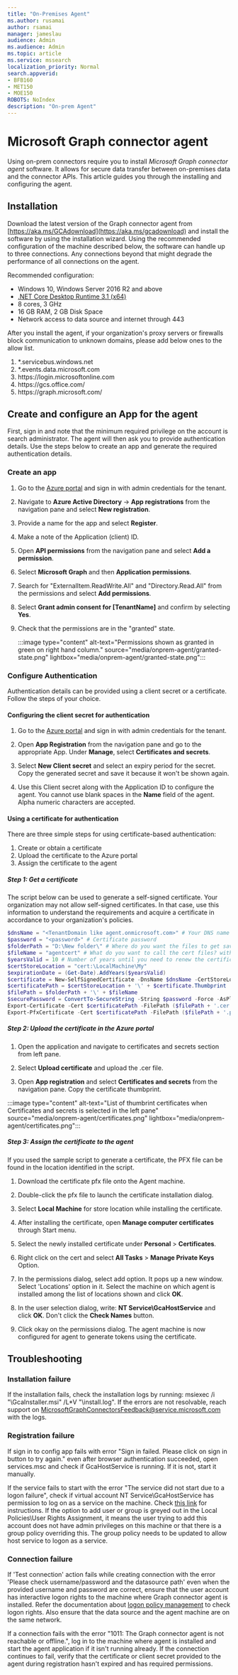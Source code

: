 ```yaml
--- 
title: "On-Premises Agent" 
ms.author: rusamai 
author: rsamai 
manager: jameslau 
audience: Admin
ms.audience: Admin 
ms.topic: article 
ms.service: mssearch 
localization_priority: Normal 
search.appverid: 
- BFB160 
- MET150 
- MOE150 
ROBOTS: NoIndex
description: "On-prem Agent" 
--- 
```


# Microsoft Graph connector agent

Using on-prem connectors require you to install *Microsoft Graph connector agent* software. It allows for secure data transfer between on-premises data and the connector APIs. This article guides you through the installing and configuring the agent.

## Installation

Download the latest version of the Graph connector agent from [https://aka.ms/GCAdownload](https://aka.ms/gcadownload) and install the software by using the installation wizard. Using the recommended configuration of the machine described below, the software can handle up to three connections. Any connections beyond that might degrade the performance of all connections on the agent.

Recommended configuration:

* Windows 10, Windows Server 2016 R2 and above
* [.NET Core Desktop Runtime 3.1 (x64)](https://dotnet.microsoft.com/download/dotnet-core/3.1)
* 8 cores, 3 GHz
* 16 GB RAM, 2 GB Disk Space
* Network access to data source and internet through 443

After you install the agent, if your organization's proxy servers or firewalls block communication to unknown domains, please add below ones to the allow list.

1. *.servicebus.windows.net
2. *.events.data.microsoft.com
3. https://<span>login.microsoftonline.</span>com
4. https://<span>gcs.office.</span>com/
5. https://<span>graph.microsoft.</span>com/


## Create and configure an App for the agent  

First, sign in and note that the minimum required privilege on the account is search administrator. The agent will then ask you to provide authentication details. Use the steps below to create an app and generate the required authentication details.

### Create an app

1. Go to the [Azure portal](https://portal.azure.com) and sign in with admin credentials for the tenant.

2. Navigate to **Azure Active Directory** -> **App registrations** from the navigation pane and select **New registration**.

3. Provide a name for the app and select **Register**.

4. Make a note of the Application (client) ID.

5. Open **API permissions** from the navigation pane and select **Add a permission**.

6. Select **Microsoft Graph** and then **Application permissions**.

7. Search for "ExternalItem.ReadWrite.All" and "Directory.Read.All" from the permissions and select **Add permissions**.

8. Select **Grant admin consent for [TenantName]** and confirm by selecting **Yes**.

9. Check that the permissions are in the "granted" state.

    :::image type="content" alt-text="Permissions shown as granted in green on right hand column." source="media/onprem-agent/granted-state.png" lightbox="media/onprem-agent/granted-state.png":::

### Configure Authentication

Authentication details can be provided using a client secret or a certificate. Follow the steps of your choice.

#### Configuring the client secret for authentication

1. Go to the [Azure portal](https://portal.azure.com) and sign in with admin credentials for the tenant.

2. Open **App Registration** from the navigation pane and go to the appropriate App. Under **Manage**, select **Certificates and secrets**.

3. Select **New Client secret** and select an expiry period for the secret. Copy the generated secret and save it because it won't be shown again.

4. Use this Client secret along with the Application ID to configure the agent. You cannot use blank spaces in the **Name** field of the agent. Alpha numeric characters are accepted.

#### Using a certificate for authentication

There are three simple steps for using certificate-based authentication:

1. Create or obtain a certificate
2. Upload the certificate to the Azure portal
3. Assign the certificate to the agent

##### Step 1: Get a certificate

The script below can be used to generate a self-signed certificate. Your organization may not allow self-signed certificates. In that case, use this information to understand the requirements and acquire a certificate in accordance to your organization's policies.

```powershell
$dnsName = "<TenantDomain like agent.onmicrosoft.com>" # Your DNS name
$password = "<password>" # Certificate password
$folderPath = "D:\New folder\" # Where do you want the files to get saved to? The folder needs to exist.
$fileName = "agentcert" # What do you want to call the cert files? without the file extension
$yearsValid = 10 # Number of years until you need to renew the certificate
$certStoreLocation = "cert:\LocalMachine\My"
$expirationDate = (Get-Date).AddYears($yearsValid)
$certificate = New-SelfSignedCertificate -DnsName $dnsName -CertStoreLocation $certStoreLocation -NotAfter $expirationDate -KeyExportPolicy Exportable -KeySpec Signature
$certificatePath = $certStoreLocation + '\' + $certificate.Thumbprint
$filePath = $folderPath + '\' + $fileName
$securePassword = ConvertTo-SecureString -String $password -Force -AsPlainText
Export-Certificate -Cert $certificatePath -FilePath ($filePath + '.cer')
Export-PfxCertificate -Cert $certificatePath -FilePath ($filePath + '.pfx') -Password $securePassword
```

##### Step 2: Upload the certificate in the Azure portal

1. Open the application and navigate to certificates and secrets section from left pane.

2. Select **Upload certificate** and upload the .cer file.

3. Open **App registration** and select **Certificates and secrets** from the navigation pane. Copy the certificate thumbprint.

:::image type="content" alt-text="List of thumbrint certificates when Certificates and secrets is selected in the left pane" source="media/onprem-agent/certificates.png" lightbox="media/onprem-agent/certificates.png":::

##### Step 3: Assign the certificate to the agent

If you used the sample script to generate a certificate, the PFX file can be found in the location identified in the script.

1. Download the certificate pfx file onto the Agent machine.

2. Double-click the pfx file to launch the certificate installation dialog.

3. Select **Local Machine** for store location while installing the certificate.

4. After installing the certificate, open **Manage computer certificates** through Start menu.

5. Select the newly installed certificate under **Personal** > **Certificates**.

6. Right click on the cert and select **All Tasks** > **Manage Private Keys** Option.

7. In the permissions dialog, select add option. It pops up a new window. Select 'Locations' option in it. Select the machine on which agent is installed among the list of locations shown and click **OK**.

8. In the user selection dialog, write: **NT Service\GcaHostService** and click **OK**. Don't click the **Check Names** button.

9. Click okay on the permissions dialog. The agent machine is now configured for agent to generate tokens using the certificate.

## Troubleshooting

### Installation failure
If the installation fails, check the installation logs by running: msiexec /i "<path to msi>\GcaInstaller.msi" /L*V "<destination path>\install.log". If the errors are not resolvable, reach support on MicrosoftGraphConnectorsFeedback@service.microsoft.com with the logs.

### Registration failure

If sign in to config app fails with error "Sign in failed. Please click on sign in button to try again." even after browser authentication succeeded, open services.msc and check if GcaHostService is running. If it is not, start it manually.

If the service fails to start with the error "The service did not start due to a logon failure", check if virtual account NT Service\GcaHostService has permission to log on as a service on the machine. Check [this link](/windows/security/threat-protection/security-policy-settings/log-on-as-a-service) for instructions. If the option to add user or group is greyed out in the Local Policies\User Rights Assignment, it means the user trying to add this account does not have admin privileges on this machine or that there is a group policy overriding this. The group policy needs to be updated to allow host service to logon as a service.

### Connection failure

If 'Test connection' action fails while creating connection with the error 'Please check username/password and the datasource path' even when the provided username and password are correct, ensure that the user account has interactive logon rights to the machine where Graph connector agent is installed. Refer the documentation about [logon policy management](/windows/security/threat-protection/security-policy-settings/allow-log-on-locally#policy-management) to check logon rights. Also ensure that the data source and the agent machine are on the same network.

If a connection fails with the error "1011: The Graph connector agent is not reachable or offline.", log in to the machine where agent is installed and start the agent application if it isn't running already. If the connection continues to fail, verify that the certificate or client secret provided to the agent during registration hasn't expired and has required permissions.
